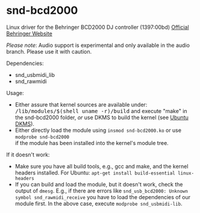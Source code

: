 snd-bcd2000
===============

Linux driver for the Behringer BCD2000 DJ controller (1397:00bd) [Official Behringer Website](http://www.behringer.com/EN/Products/BCD2000.aspx)

*Please note*: Audio support is experimental and only available in the audio branch. Please use it with caution.

Dependencies:

* snd_usbmidi_lib
* snd_rawmidi

Usage:

* Either assure that kernel sources are available under:
  <tt>/lib/modules/$(shell uname -r)/build</tt>
  and execute "make" in the snd-bcd2000 folder, _or_
  use DKMS to build the kernel (see [Ubuntu DKMS](https://help.ubuntu.com/community/DKMS)).
* Either directly load the module using ```insmod snd-bcd2000.ko``` or use ```modprobe snd-bcd2000```  
  if the module has been installed into the kernel's module tree.

If it doesn't work:

* Make sure you have all build tools, e.g., gcc and make, and the kernel headers installed.
  For Ubuntu: ```apt-get install build-essential linux-headers```
* If you can build and load the module, but it doesn't work, check the output of ```dmesg```.
  E.g., if there are errors like ```snd_usb_bcd2000: Unknown symbol snd_rawmidi_receive``` you
  have to load the dependencies of our module first. In the above case, execute ```modprobe snd_usbmidi-lib```.
